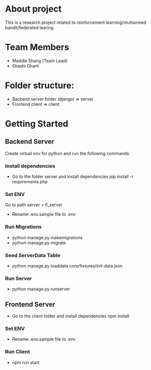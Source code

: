 # About project

This is a research project related to reinforcement learning/multiarmed bandit/federated learing.

# Team Members

- Maddie Shang (Team Lead)
- Shashi Gharti

# Folder structure:

- Backend server folder (django) => server
- Frontend client => client

# Getting Started

## Backend Server

Create virtual env for python and run the following commands:

### Install dependencies

- Go to the folder server and install dependencies
  pip install -r requirements.php

### Set ENV

Go to path server > fl_server

- Rename .env.sample file to .env

### Run Migrations

- python manage.py makemigrations
- python manage.py migrate

### Seed ServerData Table

- python manage.py loaddata core/fixtures/init-data.json

### Run Server

- python manage.py runserver

## Frontend Server

- Go to the client folder and install dependencies
  npm install

### Set ENV

- Rename .env.sample file to .env

### Run Client

- npm run start
